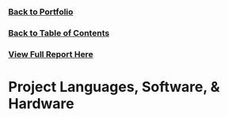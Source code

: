 ### [Back to Portfolio](index.md)

### [Back to Table of Contents](seniorproject.md)

### [View Full Report Here](fullReport.md)

Project Languages, Software, & Hardware
====================
